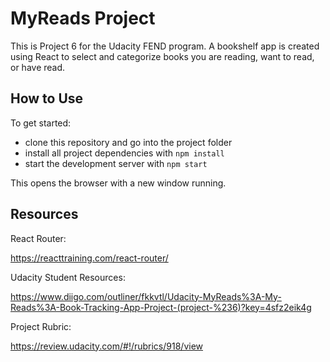 # MyReads Project

This is Project 6 for the Udacity FEND program. A bookshelf app is created using React to select and categorize books you are reading, want to read, or have read.

## How to Use

To get started:

* clone this repository and go into the project folder
* install all project dependencies with `npm install`
* start the development server with `npm start`

This opens the browser with a new window running.

## Resources
React Router:

<https://reacttraining.com/react-router/>

Udacity Student Resources:

<https://www.diigo.com/outliner/fkkvtl/Udacity-MyReads%3A-My-Reads%3A-Book-Tracking-App-Project-(project-%236)?key=4sfz2eik4g>

Project Rubric:

<https://review.udacity.com/#!/rubrics/918/view>
